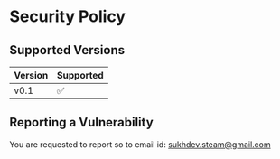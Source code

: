 # Security Policy

## Supported Versions

| Version | Supported          |
| ------- | ------------------ |
|    v0.1 | :white_check_mark: |

## Reporting a Vulnerability

You are requested to report so to email id: sukhdev.steam@gmail.com
